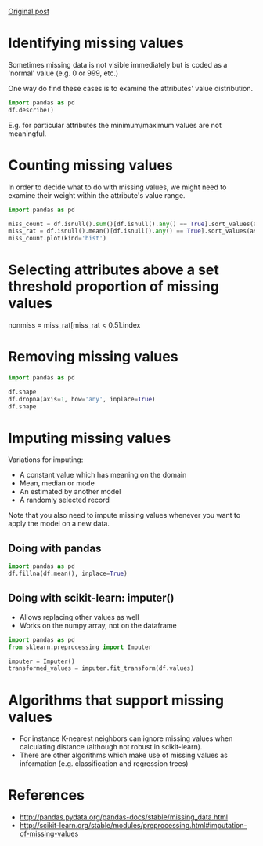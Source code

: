 [Original post](https://machinelearningmastery.com/handle-missing-data-python/)

# Identifying missing values
Sometimes missing data is not visible immediately but is coded as a 'normal' value (e.g. 0 or 999, etc.)

One way do find these cases is to examine the attributes' value distribution.

```py
import pandas as pd
df.describe()
```

E.g. for particular attributes the minimum/maximum values are not meaningful.

# Counting missing values
In order to decide what to do with missing values, we might need to examine their weight within the attribute's value range.

```py
import pandas as pd

miss_count = df.isnull().sum()[df.isnull().any() == True].sort_values(ascending=False)
miss_rat = df.isnull().mean()[df.isnull().any() == True].sort_values(ascending=False)
miss_count.plot(kind='hist')
```

# Selecting attributes above a set threshold proportion of missing values
nonmiss = miss_rat[miss_rat < 0.5].index

# Removing missing values
```py
import pandas as pd

df.shape
df.dropna(axis=1, how='any', inplace=True)
df.shape
```

# Imputing missing values
Variations for imputing:
* A constant value which has meaning on the domain
* Mean, median or mode
* An estimated by another model
* A randomly selected record

Note that you also need to impute missing values whenever you want to apply the model on a new data.

## Doing with pandas
```py
import pandas as pd
df.fillna(df.mean(), inplace=True)
```

## Doing with scikit-learn: imputer()
* Allows replacing other values as well
* Works on the numpy array, not on the dataframe

```py
import pandas as pd
from sklearn.preprocessing import Imputer

imputer = Imputer()
transformed_values = imputer.fit_transform(df.values)
```

# Algorithms that support missing values
* For instance K-nearest neighbors can ignore missing values when calculating distance (although not robust in scikit-learn).
* There are other algorithms which make use of missing values as information (e.g. classification and regression trees)


# References
* http://pandas.pydata.org/pandas-docs/stable/missing_data.html
* http://scikit-learn.org/stable/modules/preprocessing.html#imputation-of-missing-values
